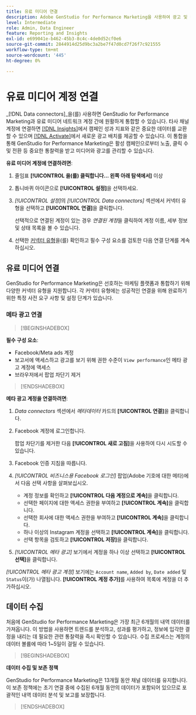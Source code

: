 ```yaml
---
title: 유료 미디어 연결
description: Adobe GenStudio for Performance Marketing을 사용하여 광고 및 미디어를 활성화하고 모니터링하려면 채널 계정을 연결하십시오.
level: Intermediate
role: Admin, Data Engineer
feature: Reporting and Insights
exl-id: e699041e-b462-45b3-8c4c-4de0d52cf0e6
source-git-commit: 2844914d25d9bc3a2be7f47d0cd7f26f7c921555
workflow-type: tm+mt
source-wordcount: '445'
ht-degree: 0%

---
```


# 유료 미디어 계정 연결

_[!DNL Data connectors]_을(를) 사용하면 GenStudio for Performance Marketing과 유료 미디어 네트워크 계정 간에 원활하게 통합할 수 있습니다. 타사 채널 계정에 연결하면 [[!DNL Insights]](/help/user-guide/insights/overview.md)에서 캠페인 성과 지표와 같은 중요한 데이터를 교환할 수 있으며 [[!DNL Activate]](/help/user-guide/activation/overview.md)에서 새로운 광고 배치를 제공할 수 있습니다. 이 통합을 통해 GenStudio for Performance Marketing은 활성 캠페인으로부터 노출, 클릭 수 및 전환 등 중요한 통찰력을 받고 미디어와 광고를 관리할 수 있습니다.

**유료 미디어 계정에 연결하려면**:

1. 줄임표 **[!UICONTROL 을(를) 클릭합니다... 왼쪽 아래 탐색에서]** 이상

1. 톱니바퀴 아이콘으로 **[!UICONTROL 설정]**&#x200B;을 선택하세요.

1. _[!UICONTROL 설정]_&#x200B;의 _[!UICONTROL Data connectors]_ 섹션에서 커넥터 유형을 선택하고 **[!UICONTROL 연결]**&#x200B;을 클릭합니다.

   선택적으로 연결된 계정이 있는 경우 _연결된 계정_&#x200B;을 클릭하여 계정 이름, 세부 정보 및 상태 목록을 볼 수 있습니다.

1. 선택한 [커넥터 유형](#connector-types)을(를) 확인하고 필수 구성 요소를 검토한 다음 연결 단계를 계속하십시오.

## 유료 미디어 연결

GenStudio for Performance Marketing은 선호하는 마케팅 플랫폼과 통합하기 위해 다양한 커넥터 유형을 지원합니다. 각 커넥터 유형에는 성공적인 연결을 위해 완료하기 위한 특정 사전 요구 사항 및 설정 단계가 있습니다.

### 메타 광고 연결

>[!BEGINSHADEBOX]

**필수 구성 요소**:

- Facebook/Meta ads 계정
- 보고서에 액세스하고 광고를 보기 위해 권한 수준이 `View performance`인 메타 광고 계정에 액세스
- 브라우저에서 팝업 차단기 제거

>[!ENDSHADEBOX]

**메타 광고 계정을 연결하려면**:

1. _Data connectors_ 섹션에서 _메타데이터_ 카드의 **[!UICONTROL 연결]**&#x200B;을 클릭합니다.

1. Facebook 계정에 로그인합니다.

   팝업 차단기를 제거한 다음 **[!UICONTROL 새로 고침]**&#x200B;을 사용하여 다시 시도할 수 있습니다.

1. Facebook 인증 지침을 따릅니다.

1. _[!UICONTROL 비즈니스용 Facebook 로그인]_ 팝업(Adobe 기호에 대한 메타)에서 다음 선택 사항을 살펴보십시오.

   - 계정 정보를 확인하고 **[!UICONTROL 다음 계정으로 계속]**&#x200B;을 클릭합니다.
   - 선택한 페이지에 대한 액세스 권한을 부여하고 **[!UICONTROL 계속]**&#x200B;을 클릭합니다.
   - 선택한 회사에 대한 액세스 권한을 부여하고 **[!UICONTROL 계속]**&#x200B;을 클릭합니다.
   - 하나 이상의 Instagram 계정을 선택하고 **[!UICONTROL 계속]**&#x200B;을 클릭합니다.
   - 선택 항목을 검토하고 **[!UICONTROL 저장]**&#x200B;을 클릭합니다.

1. _[!UICONTROL 메타 광고]_ 보기에서 계정을 하나 이상 선택하고 **[!UICONTROL 선택]**&#x200B;을 클릭합니다.

_[!UICONTROL 메타 광고 계정]_ 보기에는 `Account name`, `Added by`, `Date added` 및 `Status`이(가) 나열됩니다. **[!UICONTROL 계정 추가]**&#x200B;를 사용하여 목록에 계정을 더 추가하십시오.

## 데이터 수집

처음에 GenStudio for Performance Marketing은 가장 최근 6개월의 내역 데이터를 가져옵니다. 이 방법을 사용하면 트렌드를 분석하고, 성과를 평가하고, 정보에 입각한 결정을 내리는 데 필요한 관련 통찰력을 즉시 확인할 수 있습니다. 수집 프로세스는 계정의 데이터 볼륨에 따라 1~5일이 걸릴 수 있습니다.

>[!BEGINSHADEBOX]

**데이터 수집 및 보존 정책**

GenStudio for Performance Marketing은 13개월 동안 채널 데이터를 유지합니다. 이 보존 정책에는 초기 연결 중에 수집된 6개월 동안의 데이터가 포함되어 있으므로 포괄적인 내역 데이터 분석 및 보고를 보장합니다.

>[!ENDSHADEBOX]
